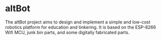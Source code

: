 altBot
======

The altBot project aims to design and implement a simple and low-cost
robotics platform for education and tinkering. It is based on the
ESP-8266 Wifi MCU, junk bin parts, and some digitally fabricated parts.


